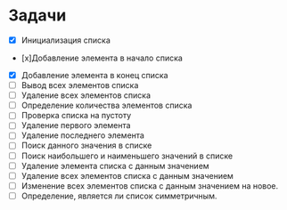 # Задачи
- [x] Инициализация списка
- [x]Добавление элемента в начало списка
- [x] Добавление элемента в конец списка
- [ ] Вывод всех элементов списка
- [ ] Удаление всех элементов списка
- [ ] Определение количества элементов списка
- [ ] Проверка списка на пустоту
- [ ] Удаление первого элемента
- [ ] Удаление последнего элемента
- [ ] Поиск данного значения в списке
- [ ] Поиск наибольшего и наименьшего значений в списке
- [ ] Удаление элемента списка с данным значением
- [ ] Удаление всех элементов списка с данным значением
- [ ] Изменение всех элементов списка с данным значением на новое.
- [ ] Определение, является ли список симметричным.
